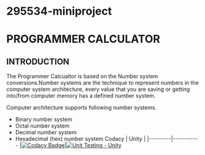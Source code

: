 # 295534-miniproject
# PROGRAMMER CALCULATOR
  
  ## INTRODUCTION
  
The Programmer Calcualtor is based on the Number system conversions.Number systems are the technique to represent numbers in the computer system architecture, 
every value that you are saving or getting into/from computer memory has a defined number 
system.
   
Computer architecture supports following number systems.
* Binary number system
* Octal number system
* Decimal number system
* Hexadecimal (hex) number system
Codacy  | Unity |
|---------|-----------
|[![Codacy Badge](https://app.codacy.com/project/badge/Grade/4f3d790d14654a32b4efe22d671817b4)](https://www.codacy.com/gh/Vishnupriya0805/295534-miniproject/dashboard?utm_source=github.com&amp;utm_medium=referral&amp;utm_content=Vishnupriya0805/295534-miniproject&amp;utm_campaign=Badge_Grade)|[![Unit Testing - Unity](https://github.com/Vishnupriya0805/295534-miniproject/actions/workflows/unity.yml/badge.svg)](https://github.com/Vishnupriya0805/295534-miniproject/actions/workflows/unity.yml)

